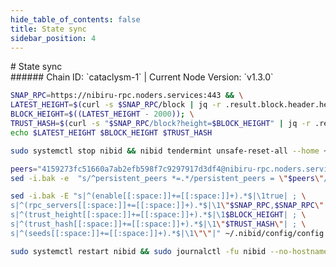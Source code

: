 ```yaml
---
hide_table_of_contents: false
title: State sync
sidebar_position: 4
---
```


<div class="h1-with-icon icon-nibiru">
# State sync
</div>
###### Chain ID: `cataclysm-1` | Current Node Version: `v1.3.0`

```bash
SNAP_RPC=https://nibiru-rpc.noders.services:443 && \
LATEST_HEIGHT=$(curl -s $SNAP_RPC/block | jq -r .result.block.header.height); \
BLOCK_HEIGHT=$((LATEST_HEIGHT - 2000)); \
TRUST_HASH=$(curl -s "$SNAP_RPC/block?height=$BLOCK_HEIGHT" | jq -r .result.block_id.hash) && \
echo $LATEST_HEIGHT $BLOCK_HEIGHT $TRUST_HASH
```
```bash
sudo systemctl stop nibid && nibid tendermint unsafe-reset-all --home ~/.nibid --keep-addr-book
```
```bash
peers="4159273fc51660a7ab2efb598f7c9297917d3df4@nibiru-rpc.noders.services:35656"
sed -i.bak -e  "s/^persistent_peers *=.*/persistent_peers = \"$peers\"/" ~/.nibid/config/config.toml
```
```bash
sed -i.bak -E "s|^(enable[[:space:]]+=[[:space:]]+).*$|\1true| ; \
s|^(rpc_servers[[:space:]]+=[[:space:]]+).*$|\1\"$SNAP_RPC,$SNAP_RPC\"| ; \
s|^(trust_height[[:space:]]+=[[:space:]]+).*$|\1$BLOCK_HEIGHT| ; \
s|^(trust_hash[[:space:]]+=[[:space:]]+).*$|\1\"$TRUST_HASH\"| ; \
s|^(seeds[[:space:]]+=[[:space:]]+).*$|\1\"\"|" ~/.nibid/config/config.toml
```
```bash
sudo systemctl restart nibid && sudo journalctl -fu nibid --no-hostname -o cat
```
